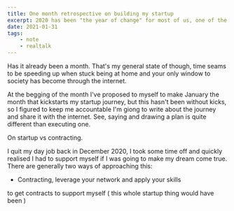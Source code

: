 ```yaml
---
title: One month retrospective on building my startup
excerpt: 2020 has been "the year of change" for most of us, one of the biggest career moves I've made this year is deciding to quit my job and go freelance.
date: 2021-01-31
tags:
    - note
    - realtalk
---
```


Has it already been a month. That's my general state of though, time seams to be speeding up when stuck being at home and your only window to society has become through the internet.

At the begging of the month I've proposed to myself to make January the month that kickstarts my startup journey, but this hasn't been without kicks, so I figured to keep me accountable I'm giong to write about the journey and share it with the internet. See, saying and drawing a plan is quite different than executing one.

On startup vs contracting.

I quit my day job back in December 2020, I took some time off and quickly realised I had to support myself if I was going to make my dream come true. There are generally two ways of approaching this:

-   Contracting, leverage your network and apply your skills

to get contracts to support myself ( this whole startup thing would have been )
